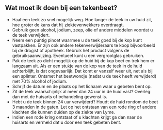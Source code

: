 ## Wat moet ik doen bij een tekenbeet?
- Haal een teek zo snel mogelijk weg. Hoe langer de teek in uw huid zit, hoe groter de kans dat hij ziekteverwekkers overdraagt.
- Gebruik geen alcohol, jodium, zeep, olie of andere middelen voordat u de teek verwijdert.
- Neem een puntig pincet waarmee u de teek goed bij de kop kunt vastpakken. Er zijn ook andere tekenverwijderaars te koop bijvoorbeeld bij de drogist of apotheek. Gebruik het product volgens de gebruiksaanwijzing. Eventueel kunt u een vergrootglas gebruiken.
- Pak de teek zo dicht mogelijk op de huid bij de kop beet en trek hem er langzaam uit. Als er een stukje van de kop van de teek in de huid achterblijft, is dat ongevaarlijk. Dat komt er vanzelf weer uit, net als bij een splinter. Ontsmet het beetwondje (nadat u de teek heeft verwijderd) met 70% alcohol of jodium.
- Schrijf de datum en de plaats op het lichaam waar u gebeten bent op.
- Zit de teek waarschijnlijk al meer dan 24 uur in de huid vast? Overleg dan met de huisarts of behandeling gewenst is.
- Hebt u de teek binnen 24 uur verwijderd? Houdt de huid rondom de beet 3 maanden in de gaten. Let op het ontstaan van een rode ring of andere klachten die kunnen duiden op de ziekte van Lyme.
- Indien een rode kring ontstaat of u klachten krijgt ga dan naar de huisarts en vermeld dat u door een teek gebeten bent.


